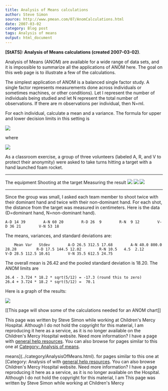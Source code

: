 ```yaml
---
title: Analysis of Means calculations
author: Steve Simon
source: http://www.pmean.com/07/AnomCalculations.html
date: 2007-03-02
category: Blog post
tags: Analysis of means
output: html_document
---
```

**[StATS]: Analysis of Means calculations (created
2007-03-02)**.

Analysis of Means (ANOM) are available for a wide range of data sets,
and it is impossible to summarize all the applications of ANOM here. The
goal on this web page is to illustrate a few of the calculations.

The simplest application of ANOM is a balanced single factor study. A
single factor represents measurements done across individuals or
sometimes machines, or other conditions). Let I represent the number of
individuals being studied and let N represent the total number of
observations. If there are m observations per individual, then N=mI.

For each individual, calculate a mean and a variance. The formula for
upper and lower decision limits in this setting is

![](images/anom01.gif)

where

![](images/anom03.gif)

As a classroom exercise, a group of three volunteers (labeled A, R, and
V to protect their anonymity) were asked to take turns hitting a target
with a hand launched foam rocket.

  --------------------------- --------------------------- ---------------------------
  The equipment               Shooting at the target      Measuring the result
  ![](images/P2270169b.jpg)   ![](images/P2280189a.jpg)   ![](images/P2280191a.jpg)
  --------------------------- --------------------------- ---------------------------

Since the group was small, I asked each team member to shoot twice with
their dominant hand and twice with their non-dominant hand. For each
shot, the distance from the target was measured in centimeters. Here is
the data (D=dominant hand, N=non-dominant hand).

`A-D 14 39        A-N 60 20        R-D 26  9        R-N  9 12        V-D 36 21        V-N 53 18`

The means, variances, and standard deviations are:

`    Mean Var   Stdev        A-D 26.5 312.5 17.68        A-N 40.0 800.0 28.28         R-D 17.5 144.5 12.02        R-N 10.5   4.5  2.12         V-D 28.5 112.5 10.61        V-N 35.5 612.5 24.75`

The overall mean is 26.42 and the pooled standard deviation is 18.20.
The ANOM limits are

`26.4 - 3.724 * 18.2 * sqrt(5/12) = -17.3 (round this to zero)        26.4 + 3.724 * 18.2 * sqrt(5/12) =  70.1`

Here is a graph of the results:

![](images/exercise18g.gif)

\[\[This page will show some of the calculations needed for an ANOM
chart\]\]

This page was written by Steve Simon while working at Children\'s Mercy
Hospital. Although I do not hold the copyright for this material, I am
reproducing it here as a service, as it is no longer available on the
Children\'s Mercy Hospital website. Need more information? I have a page
with [general help resources](../GeneralHelp.html). You can also browse
for pages similar to this one at [Category: Analysis of
means](../category/AnalysisOfMeans.html).
<!---More--->
means](../category/AnalysisOfMeans.html).
for pages similar to this one at [Category: Analysis of
with [general help resources](../GeneralHelp.html). You can also browse
Children\'s Mercy Hospital website. Need more information? I have a page
reproducing it here as a service, as it is no longer available on the
Hospital. Although I do not hold the copyright for this material, I am
This page was written by Steve Simon while working at Children\'s Mercy

<!---Do not use
**[StATS]: Analysis of Means calculations (created
This page was written by Steve Simon while working at Children\'s Mercy
Hospital. Although I do not hold the copyright for this material, I am
reproducing it here as a service, as it is no longer available on the
Children\'s Mercy Hospital website. Need more information? I have a page
with [general help resources](../GeneralHelp.html). You can also browse
for pages similar to this one at [Category: Analysis of
means](../category/AnalysisOfMeans.html).
--->

